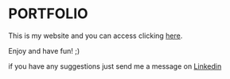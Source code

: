 # PORTFOLIO

This is my website and you can access clicking <a href="">here<a>.

Enjoy and have fun! ;)

if you have any suggestions just send me a message on <a href="https://www.linkedin.com/in/filipe-de-lucena-paiva">Linkedin<a>
